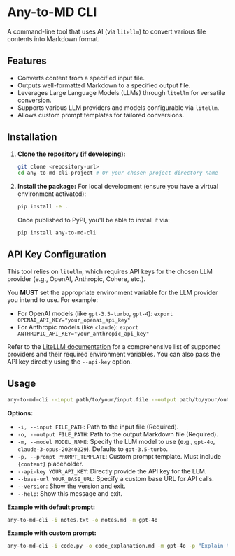 # Any-to-MD CLI

A command-line tool that uses AI (via `litellm`) to convert various file contents into Markdown format.

## Features

- Converts content from a specified input file.
- Outputs well-formatted Markdown to a specified output file.
- Leverages Large Language Models (LLMs) through `litellm` for versatile conversion.
- Supports various LLM providers and models configurable via `litellm`.
- Allows custom prompt templates for tailored conversions.

## Installation

1.  **Clone the repository (if developing):**
    ```bash
    git clone <repository-url>
    cd any-to-md-cli-project # Or your chosen project directory name
    ```

2.  **Install the package:**
    For local development (ensure you have a virtual environment activated):
    ```bash
    pip install -e .
    ```
    Once published to PyPI, you'll be able to install it via:
    ```bash
    pip install any-to-md-cli
    ```

## API Key Configuration

This tool relies on `litellm`, which requires API keys for the chosen LLM provider (e.g., OpenAI, Anthropic, Cohere, etc.).

You **MUST** set the appropriate environment variable for the LLM provider you intend to use. For example:

- For OpenAI models (like `gpt-3.5-turbo`, `gpt-4`): `export OPENAI_API_KEY="your_openai_api_key"`
- For Anthropic models (like `claude`): `export ANTHROPIC_API_KEY="your_anthropic_api_key"`

Refer to the [LiteLLM documentation](https://docs.litellm.ai/docs/providers) for a comprehensive list of supported providers and their required environment variables. You can also pass the API key directly using the `--api-key` option.

## Usage
```bash
any-to-md-cli --input path/to/your/input.file --output path/to/your/output.md
```

**Options:**

-   `-i, --input FILE_PATH`: Path to the input file (Required).
-   `-o, --output FILE_PATH`: Path to the output Markdown file (Required).
-   `-m, --model MODEL_NAME`: Specify the LLM model to use (e.g., `gpt-4o`, `claude-3-opus-20240229`). Defaults to `gpt-3.5-turbo`.
-   `-p, --prompt PROMPT_TEMPLATE`: Custom prompt template. Must include `{content}` placeholder.
-   `--api-key YOUR_API_KEY`: Directly provide the API key for the LLM.
-   `--base-url YOUR_BASE_URL`: Specify a custom base URL for API calls.
-   `--version`: Show the version and exit.
-   `--help`: Show this message and exit.

**Example with default prompt:**
```bash
any-to-md-cli -i notes.txt -o notes.md -m gpt-4o
```

**Example with custom prompt:**
```bash
any-to-md-cli -i code.py -o code_explanation.md -m gpt-4o -p "Explain the following Python code and provide usage examples in Markdown format."
```
